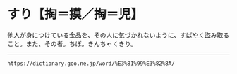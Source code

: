 # すり【掏＝摸／掏＝児】

他人が身につけている金品を、その人に気づかれないように、[すばやく](すばやい（素早い）)[盜み](ぬすむ（盗む／偸む）)取ること。また、その者。ちぼ。きんちゃくきり。

---
`https://dictionary.goo.ne.jp/word/%E3%81%99%E3%82%8A/`